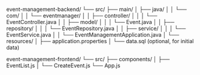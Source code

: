 event-management-backend/
└── src/
    ├── main/
    │   ├── java/
    │   │   └── com/
    │   │       └── eventmanager/
    │   │           ├── controller/
    │   │           │   └── EventController.java
    │   │           ├── model/
    │   │           │   └── Event.java
    │   │           ├── repository/
    │   │           │   └── EventRepository.java
    │   │           ├── service/
    │   │           │   └── EventService.java
    │   │           └── EventManagementApplication.java
    │   └── resources/
    │       ├── application.properties
    │       └── data.sql (optional, for initial data)






event-management-frontend/
└── src/
    ├── components/
    │   ├── EventList.js
    │   └── CreateEvent.js
    └── App.js
